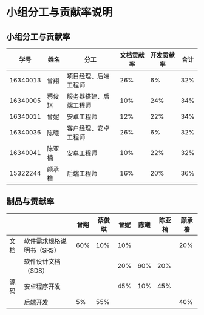 # 小组分工与贡献率说明

## 小组分工与贡献率

| 学号     | 姓名   | 分工                   | 文档贡献率 | 开发贡献率 | 合计 |
| -------- | ------ | ---------------------- | ---------- | ---------- | ---- |
| 16340013 | 曾翔   | 项目经理、后端工程师   | 26%        | 6%         | 32%  |
| 16340005 | 蔡俊琪 | 服务器搭建、后端工程师 | 10%        | 24%        | 34%  |
| 16340011 | 曾妮   | 安卓工程师             | 12%        | 22%        | 34%  |
| 16340036 | 陈曦   | 客户经理、安卓工程师   | 26%        | 6%         | 32%  |
| 16340041 | 陈亚楠 | 安卓工程师             | 10%        | 22%        | 32%  |
| 15322244 | 颜承橹 | 后端工程师             | 16%        | 20%        | 36%  |

## 制品与贡献率

|      |                           | 曾翔 | 蔡俊琪 | 曾妮 | 陈曦 | 陈亚楠 | 颜承橹 |
| ---- | ------------------------- | ---- | ------ | ---- | ---- | ------ | ------ |
| 文档 | 软件需求规格说明书（SRS） | 60%  | 10%    | 10%  |      |        | 20%    |
|      | 软件设计文档（SDS）       |      |        | 20%  | 60%  | 20%    |        |
| 源码 | 安卓程序开发              |      |        | 45%  | 10%  | 45%    |        |
|      | 后端开发                  | 5%  | 55%    |      |      |        | 40%    |

